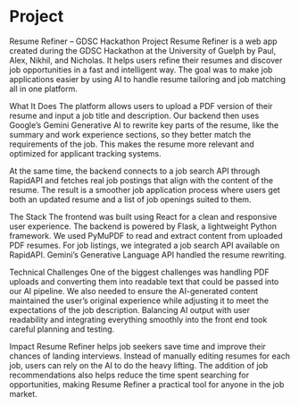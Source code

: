 # Project
Resume Refiner – GDSC Hackathon Project
Resume Refiner is a web app created during the GDSC Hackathon at the University of Guelph by Paul, Alex, Nikhil, and Nicholas. It helps users refine their resumes and discover job opportunities in a fast and intelligent way. The goal was to make job applications easier by using AI to handle resume tailoring and job matching all in one platform.

What It Does
The platform allows users to upload a PDF version of their resume and input a job title and description. Our backend then uses Google’s Gemini Generative AI to rewrite key parts of the resume, like the summary and work experience sections, so they better match the requirements of the job. This makes the resume more relevant and optimized for applicant tracking systems.

At the same time, the backend connects to a job search API through RapidAPI and fetches real job postings that align with the content of the resume. The result is a smoother job application process where users get both an updated resume and a list of job openings suited to them.

The Stack
The frontend was built using React for a clean and responsive user experience. The backend is powered by Flask, a lightweight Python framework. We used PyMuPDF to read and extract content from uploaded PDF resumes. For job listings, we integrated a job search API available on RapidAPI. Gemini’s Generative Language API handled the resume rewriting.

Technical Challenges
One of the biggest challenges was handling PDF uploads and converting them into readable text that could be passed into our AI pipeline. We also needed to ensure the AI-generated content maintained the user’s original experience while adjusting it to meet the expectations of the job description. Balancing AI output with user readability and integrating everything smoothly into the front end took careful planning and testing.

Impact
Resume Refiner helps job seekers save time and improve their chances of landing interviews. Instead of manually editing resumes for each job, users can rely on the AI to do the heavy lifting. The addition of job recommendations also helps reduce the time spent searching for opportunities, making Resume Refiner a practical tool for anyone in the job market.
